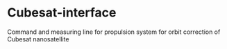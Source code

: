 # Cubesat-interface
Сommand and measuring line for propulsion system for orbit correction of Cubesat nanosatellite
